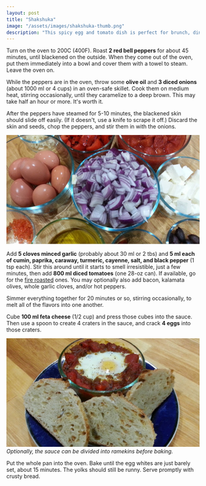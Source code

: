 ```yaml
---
layout: post
title: "Shakshuka"
image: "/assets/images/shakshuka-thumb.png"
description: "This spicy egg and tomato dish is perfect for brunch, dinner, or brunch-for-dinner."
---
```


Turn on the oven to 200C (400F). Roast **2 red bell peppers** for about 45 minutes, until blackened on the outside. When they come out of the oven, put them immediately into a bowl and cover them with a towel to steam. Leave the oven on.

While the peppers are in the oven, throw some **olive oil** and **3 diced onions** (about 1000 ml or 4 cups) in an oven-safe skillet. Cook them on medium heat, stirring occasionally, until they caramelize to a deep brown. This may take half an hour or more. It's worth it.

After the peppers have steamed for 5-10 minutes, the blackened skin should slide off easily. (If it doesn't, use a knife to scrape it off.) Discard the skin and seeds, chop the peppers, and stir them in with the onions.

![Shakshuka Ingredients](/assets/images/shakshuka-ingredients-16x9.png)

Add **5 cloves minced garlic** (probably about 30 ml or 2 tbs) and **5 ml each of cumin, paprika, caraway, turmeric, cayenne, salt, and black pepper** (1 tsp each). Stir this around until it starts to smell irresistible, just a few minutes, then add **800 ml diced tomatoes** (one 28-oz can). If available, go for the [fire roasted](https://www.muirglen.com/) ones. You may optionally also add bacon, kalamata olives, whole garlic cloves, and/or hot peppers.

Simmer everything together for 20 minutes or so, stirring occasionally, to melt all of the flavors into one another.

Cube **100 ml feta cheese** (1/2 cup) and press those cubes into the sauce. Then use a spoon to create 4 craters in the sauce, and crack **4 eggs** into those craters.

![Finished Shakshuka](/assets/images/shakshuka-16x9.png)
*Optionally, the sauce can be divided into ramekins before baking.*

Put the whole pan into the oven. Bake until the egg whites are just barely set, about 15 minutes. The yolks should still be runny. Serve promptly with crusty bread.

